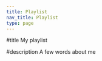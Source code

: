 ```yaml
---
title: Playlist
nav_title: Playlist
type: page
---
```


\#title
My playlist

\#description
A few words about me
